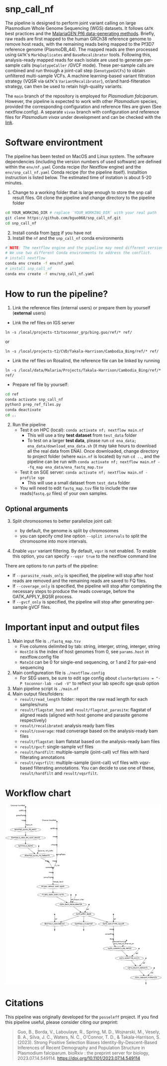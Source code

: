 # snp_call_nf

The pipeline is designed to perform joint variant calling on large Plasmodium
Whole Genome Sequencing (WGS) datasets. It follows `GATK` best practices and the
[MalariaGEN Pf6 data-generating
methods](<(https://ngs.sanger.ac.uk//production/malaria/pfcommunityproject/Pf6/Pf_6_extended_methods.pdf)>).
Briefly, raw reads are first mapped to the human GRCh38 reference genome to
remove host reads, with the remaining reads being mapped to the Pf3D7 reference
genome (PlasmoDB_44). The mapped reads are then processed using `GATK`'s
`MarkDuplicates` and `BaseRecalibrator` tools. Following this, analysis-ready
mapped reads for each isolate are used to generate per-sample calls
(`HaplotypeCaller` /GVCF mode). These per-sample calls are combined and run
through a joint-call step (`GenotypeGVCFs`) to obtain unfiltered multi-sample
VCFs. A machine learning-based variant filtration strategy (VQSR via `GATK`'s
`VariantRecalibrator`), or/and hard-filteration strategy, can then be used to
retain high-quality variants.

The `main` branch of the repository is employed for _Plasmodium falciparum_.
However, the pipeline is expected to work with other _Plasmodium_ species,
provided the corresponding configuration and reference files are given (See
nextflow.config). A separate `vivax` branch with configuration and reference
files for _Plasmodium vivax_ under development and can be checked with the
[link](https://github.com/bguo068/snp_call_nf/tree/vivax).

# Software environtment

The pipeline has been tested on MacOS and Linux system. The software
dependencies (including the version numbers of used software) are defined within the
`env/nf.yaml` Conda recipe (for Nextflow engine) and the `env/snp_call_nf.yaml`
Conda recipe (for the pipeline itself). Installtion instruction is listed below.
The estimated time of instation is about 5-20 minutes.

1. Change to a working folder that is large enough to store the snp call result
   files. Git clone the pipeline and change directory to the pipeline folder

```sh
cd YOUR_WORKING_DIR # replace `YOUR_WORKING_DIR` with your real path
git clone https://github.com/bguo068/snp_call_nf.git
cd snp_call_nf
```

2. Install conda from [here](https://docs.conda.io/en/latest/miniconda.html) if you have not
3. Install the `nf` and the `snp_call_nf` conda environments

```sh
# NOTE: The nextflow engine and the pipeline may need different version of java.
# We use two different Conda environments to address the conflict.
# install nextflow
conda env create -f env/nf.yaml
# install snp_call_nf
conda env create -f env/snp_call_nf.yaml
```

# How to run the pipeline?

1. Link the reference files (internal users) or prepare them by yourself
   (**external** users)

- Link the ref files on IGS server

```
ln -s /local/projects-t3/toconnor_grp/bing.guo/ref/* ref/
```

or

```
ln -s /local/projects-t2/CVD/Takala-Harrison/Cambodia_Bing/ref/* ref/
```

- Link the ref files on Rosalind, the reference file can be linked by running

```
ln -s /local/data/Malaria/Projects/Takala-Harrison/Cambodia_Bing/ref/* ref/
```

- Prepare ref file by yourself:

```sh
cd ref
conda activate snp_call_nf
python3 prep_ref_files.py
conda deactivate
cd ..
```

2. Run the pipeline
   - Test it on HPC (local): `conda activate nf; nextflow main.nf`
     - This will use a tiny **test dataset** from `test_data` folder
     - To test on a larger **test data**, please run `cd ena_data;
ena_data/download_ena_data.sh` (it may take hours to download all the
       real data from ENA). Once downloaded, change directory to project folder
       (where `main.nf` is located) by run `cd ..`, and the pipeline can be run
       with `conda activate nf; nextflow main.nf --fq_map
ena_data/ena_fastq_map.tsv`
   - Test it on SGE server: `conda activate nf; nextflow main.nf -profile sge`
     - This will use a small dataset from `test_data` folder
   - You will need to edit `fastq_map.tsv` file to include the raw
     reads(`fastq.gz` files) of your own samples.

## Optional arguments

3. Split chromosomes to better parallelize joint call:

   - by default, the genome is split by chromosomes
   - you can specify cmd line option `--split intervals` to split the chromosome into more
     intervals.

4. Enable `vqsr` variant filtering. By default, `vqsr` is not enabled. To enable
   this option, you can specify `--vqsr true` to the nextflow command line

There are options to run parts of the pipeline:

- If `--parasite_reads_only` is specified, the pipeline will stop after host
  reads are removed and the remaining reads are saved to FQ files.
- If `--coverage_only` is specified, the pipeline will stop after completing
  the necessary steps to produce the reads coverage, before the GATK_APPLY_BQSR
  process.
- If `--gvcf_only` is specified, the pipeline will stop after generating
  per-sample gVCF files.

# Important input and output files

1. Main input file is `./fastq_map.tsv`
   - Five columns delimited by tab: string, interger, string, interger, string
   - `HostId` is the index of host genomes from 0, see `params.host` in nextflow.config file
   - `MateId` can be 0 for single-end sequencing, or 1 and 2 for pair-end sequencing
2. Main configureation file is `./nextflow.config`
   - For SEG users, be sure to edit sge config about `clusterOptions = "-P toconnor-lab -cwd -V"` to reflect your lab specifc sge qsub option
3. Main pipeline script is `./main.nf`
4. Main output files/folders:
   - `result/read_length` folder: report the raw read length for each samples/runs
   - `result/flagstat_host` and `result/flagstat_parasite`: flagstat of
     aligned reads (aligned with host genome and parasite genome respectively)
   - `result/recalibrated`: analysis ready bam files
   - `result/coverage`: read converage based on the analysis-ready bam files
   - `result/flagstat`: bam flatstat based on the analysis-ready bam files
   - `result/gvcf`: single-sample vcf files
   - `result/hardfilt`: multiple-sample (joint-call) vcf files with hard filterating annotations
   - `result/vqsrfilt`: multiple-sample (joint-call) vcf files with vqsr-based filterating annotations.
     You can decide to use one of these, `result/hardfilt` and `result/vqsrfilt`.

# Workflow chart

![flowchar](./flowchart.png)

# Citations

This pipeline was originally developed for the `posseleff` project.
If you find this pipeline useful, please consider citing our preprint:

> Guo, B., Borda, V., Laboulaye, R., Spring, M. D., Wojnarski, M., Vesely, B. A., Silva, J. C.,
> Waters, N. C., O'Connor, T. D., & Takala-Harrison, S. (2023). Strong Positive Selection Biases
> Identity-By-Descent-Based Inferences of Recent Demography and Population Structure in
> Plasmodium falciparum. bioRxiv : the preprint server for biology, 2023.07.14.549114.
> https://doi.org/10.1101/2023.07.14.549114
